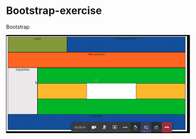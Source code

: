 # Bootstrap-exercise
Bootstrap

![Bootstrap-Exercise](https://github.com/dianavile/Bootstrap-exercise/blob/master/Bootstrap-exercise.png)
